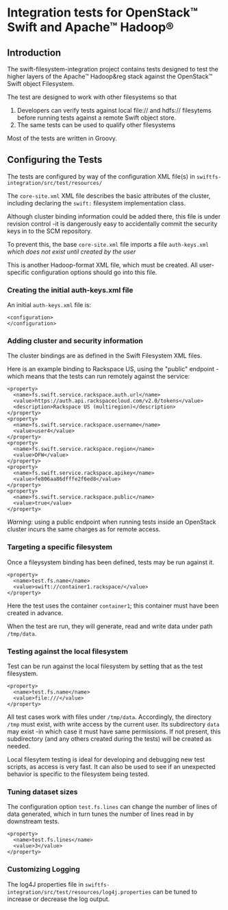 # Integration tests for OpenStack&trade; Swift and Apache&trade; Hadoop&reg;


## Introduction

The swift-filesystem-integration project contains tests designed to test the
higher layers of the Apache&trade; Hadoop&reg stack against the
OpenStack&trade; Swift object Filesystem.

The test are designed to work with other filesystems so that
1. Developers can verify tests against local file:// and hdfs:// filesytems
before running tests against a remote Swift object store.
1. The same tests can be used to qualify other filesystems

Most of the tests are written in Groovy.

## Configuring the Tests

The tests are configured by way of the configuration XML file(s) in
`swiftfs-integration/src/test/resources/`

The `core-site.xml` XML file describes the basic attributes of the cluster,
including declaring the `swift:` filesystem implementation class. 

Although cluster binding information could be added there, this file is
under revision control -it is dangerously easy to accidentally commit
the security keys in to the SCM repository.

To prevent this, the base `core-site.xml` file imports a file `auth-keys.xml`
*which does not exist until created by the user*

This is another Hadoop-format XML file, which must be created.
All user-specific configuration options should go into this file.

### Creating the initial auth-keys.xml file

An initial `auth-keys.xml` file is:

    <configuration>
	</configuration>

### Adding cluster and security information

The cluster bindings are as defined in the Swift Filesystem XML files.

Here is an example binding to Rackspace US, using the "public" endpoint -which
means that the tests can run remotely against the service:

	<property>
	  <name>fs.swift.service.rackspace.auth.url</name>
	  <value>https://auth.api.rackspacecloud.com/v2.0/tokens</value>
	  <description>Rackspace US (multiregion)</description>
	</property>
	<property>
	  <name>fs.swift.service.rackspace.username</name>
	  <value>user4</value>
	</property>
	<property>
	  <name>fs.swift.service.rackspace.region</name>
	  <value>DFW</value>
	</property>
	<property>
	  <name>fs.swift.service.rackspace.apikey</name>
	  <value>fe806aa86dfffe2f6ed8</value>
	</property>
    <property>
      <name>fs.swift.service.rackspace.public</name>
      <value>true</value>
    </property>

*Warning*: using a public endpoint when running tests inside an OpenStack cluster
incurs the same charges as for remote access.


### Targeting a specific filesystem

Once a fileysystem binding has been defined, 
tests may be run against it.

	<property>
	  <name>test.fs.name</name>
	  <value>swift://container1.rackspace/</value>
	</property>  

Here the test uses the container `container1`; this container
must have been created in advance.

When the test are run, they will generate, read and write data under path  `/tmp/data`.

### Testing against the local filesystem

Test can be run against the local filesystem by setting that as the test filesystem.

	<property>
	  <name>test.fs.name</name>
	  <value>file:///</value>
	</property>  

All test cases work with files under `/tmp/data`. Accordingly, the directory `/tmp` must exist,
with write access by the current user. Its subdirectory `data` may exist -in which case
it must have same permissions. If not present, this subdirectory (and any others created during the tests)
will be created as needed.

Local filesytem testing is ideal for developing and debugging new test scripts, as access
is very fast. It can also be used to see if an unexpected behavior is
specific to the filesystem being tested.

### Tuning dataset sizes

The configuration option `test.fs.lines` can change the number of lines
of data generated, which in turn tunes the number of lines read
in by downstream tests.

    <property>
      <name>test.fs.lines</name>
      <value>3</value>
    </property>


### Customizing Logging

The log4J properties file in `swiftfs-integration/src/test/resources/log4j.properties`
can be tuned to increase or decrease the log output.
